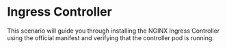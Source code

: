 # Ingress Controller

This scenario will guide you through installing the NGINX Ingress Controller using the official manifest and verifying that the controller pod is running.
